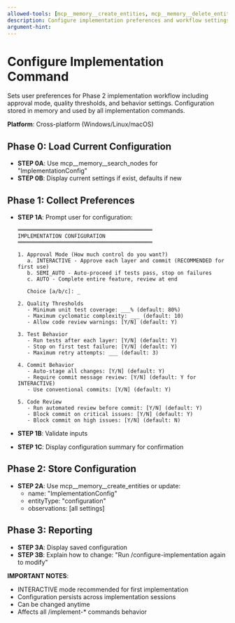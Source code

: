 ```yaml
---
allowed-tools: [mcp__memory__create_entities, mcp__memory__delete_entities, mcp__memory__create_relations, mcp__memory__delete_relations, mcp__memory__add_observations, mcp__memory__delete_observations, mcp__memory__read_graph, mcp__memory__search_nodes, mcp__memory__open_nodes, Task, Read, Write, Edit, Glob, Bash, TodoWrite]
description: Configure implementation preferences and workflow settings
argument-hint:
---
```


# Configure Implementation Command

Sets user preferences for Phase 2 implementation workflow including approval mode, quality thresholds, and behavior settings. Configuration stored in memory and used by all implementation commands.

**Platform**: Cross-platform (Windows/Linux/macOS)

## Phase 0: Load Current Configuration

- **STEP 0A**: Use mcp__memory__search_nodes for "ImplementationConfig"
- **STEP 0B**: Display current settings if exist, defaults if new

## Phase 1: Collect Preferences

- **STEP 1A**: Prompt user for configuration:

  ```
  ═══════════════════════════════════════════
  IMPLEMENTATION CONFIGURATION
  ═══════════════════════════════════════════

  1. Approval Mode (How much control do you want?)
     a. INTERACTIVE - Approve each layer and commit (RECOMMENDED for first use)
     b. SEMI_AUTO - Auto-proceed if tests pass, stop on failures
     c. AUTO - Complete entire feature, review at end

     Choice [a/b/c]: _

  2. Quality Thresholds
     - Minimum unit test coverage: ___% (default: 80%)
     - Maximum cyclomatic complexity: ___ (default: 10)
     - Allow code review warnings: [Y/N] (default: Y)

  3. Test Behavior
     - Run tests after each layer: [Y/N] (default: Y)
     - Stop on first test failure: [Y/N] (default: Y)
     - Maximum retry attempts: ___ (default: 3)

  4. Commit Behavior
     - Auto-stage all changes: [Y/N] (default: Y)
     - Require commit message review: [Y/N] (default: Y for INTERACTIVE)
     - Use conventional commits: [Y/N] (default: Y)

  5. Code Review
     - Run automated review before commit: [Y/N] (default: Y)
     - Block commit on critical issues: [Y/N] (default: Y)
     - Block commit on high issues: [Y/N] (default: N)
  ```

- **STEP 1B**: Validate inputs
- **STEP 1C**: Display configuration summary for confirmation

## Phase 2: Store Configuration

- **STEP 2A**: Use mcp__memory__create_entities or update:
  - name: "ImplementationConfig"
  - entityType: "configuration"
  - observations: [all settings]

## Phase 3: Reporting

- **STEP 3A**: Display saved configuration
- **STEP 3B**: Explain how to change: "Run /configure-implementation again to modify"

**IMPORTANT NOTES**:
- INTERACTIVE mode recommended for first implementation
- Configuration persists across implementation sessions
- Can be changed anytime
- Affects all /implement-* commands behavior